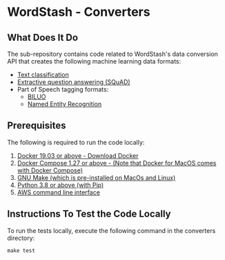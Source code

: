 # WordStash - Converters

## What Does It Do
The sub-repository contains code related to WordStash's data conversion API that creates the following machine learning data formats:
- [Text classification](https://developers.google.com/machine-learning/guides/text-classification)
- [Extractive question answering (SQuAD)](https://rajpurkar.github.io/SQuAD-explorer/)
- Part of Speech tagging formats:
    - [BILUO](https://towardsdatascience.com/extend-named-entity-recogniser-ner-to-label-new-entities-with-spacy-339ee5979044)
    - [Named Entity Recognition](https://cs230.stanford.edu/blog/namedentity/)

## Prerequisites
The following is required to run the code locally:

1. [Docker 19.03 or above - Download Docker](https://www.docker.com/products/docker-desktop)
1. [Docker Compose 1.27 or above - (Note that Docker for MacOS comes with Docker Compose)](https://docs.docker.com/compose/)
1. [GNU Make (which is pre-installed on MacOs and Linux)](https://www.gnu.org/software/make/)
1. [Python 3.8 or above (with Pip)](https://www.python.org/downloads/)
1. [AWS command line interface](https://aws.amazon.com/cli/)

## Instructions To Test the Code Locally
To run the tests locally, execute the following command in the converters directory:
```
make test
```